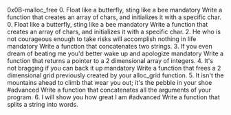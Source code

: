 0x0B-malloc_free
0. Float like a butterfly, sting like a bee
mandatory
Write a function that creates an array of chars, and initializes it with a specific char.
0. Float like a butterfly, sting like a bee
mandatory
Write a function that creates an array of chars, and initializes it with a specific char.
2. He who is not courageous enough to take risks will accomplish nothing in life
mandatory
Write a function that concatenates two strings.
3. If you even dream of beating me you'd better wake up and apologize
mandatory
Write a function that returns a pointer to a 2 dimensional array of integers.
4. It's not bragging if you can back it up
mandatory
Write a function that frees a 2 dimensional grid previously created by your alloc_grid function.
5. It isn't the mountains ahead to climb that wear you out; it's the pebble in your shoe
#advanced
Write a function that concatenates all the arguments of your program.
6. I will show you how great I am
#advanced
Write a function that splits a string into words.
